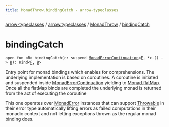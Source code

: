 ```yaml
---
title: MonadThrow.bindingCatch - arrow-typeclasses
---
```


[arrow-typeclasses](../../index.html) / [arrow.typeclasses](../index.html) / [MonadThrow](index.html) / [bindingCatch](./binding-catch.html)

# bindingCatch

`open fun <B> bindingCatch(c: suspend `[`MonadErrorContinuation`](../-monad-error-continuation/index.html)`<`[`F`](index.html#F)`, *>.() -> `[`B`](binding-catch.html#B)`): Kind<`[`F`](index.html#F)`, `[`B`](binding-catch.html#B)`>`

Entry point for monad bindings which enables for comprehensions. The underlying implementation is based on coroutines.
A coroutine is initiated and suspended inside [MonadErrorContinuation](../-monad-error-continuation/index.html) yielding to [Monad.flatMap](../-monad/flat-map.html). Once all the flatMap binds are completed
the underlying monad is returned from the act of executing the coroutine

This one operates over [MonadError](../-monad-error/index.html) instances that can support [Throwable](https://kotlinlang.org/api/latest/jvm/stdlib/kotlin/-throwable/index.html) in their error type automatically lifting
errors as failed computations in their monadic context and not letting exceptions thrown as the regular monad binding does.

